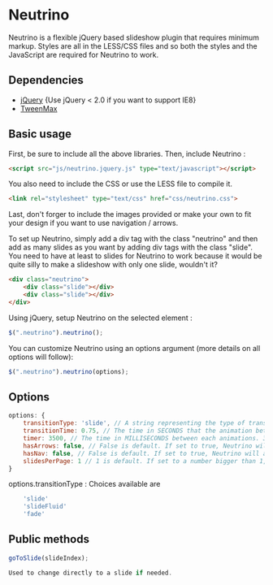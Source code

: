 Neutrino
========
Neutrino is a flexible jQuery based slideshow plugin that requires minimum markup. Styles are all in the LESS/CSS files and so both the styles and the JavaScript are required for Neutrino to work.

Dependencies
------------
- [jQuery](http://jquery.com) {Use jQuery < 2.0 if you want to support IE8}
- [TweenMax](http://www.greensock.com/gsap-js/)


Basic usage
-----------

First, be sure to include all the above libraries. Then, include Neutrino :
````html
<script src="js/neutrino.jquery.js" type="text/javascript"></script>
````

You also need to include the CSS or use the LESS file to compile it.
````html
<link rel="stylesheet" type="text/css" href="css/neutrino.css">
````

Last, don't forger to include the images provided or make your own to fit your design if you want to use navigation / arrows.

To set up Neutrino, simply add a div tag with the class "neutrino" and then add as many slides as you want by
adding div tags with the class "slide". You need to have at least to slides for Neutrino to work because it 
would be quite silly to make a slideshow with only one slide, wouldn't it?
````html
<div class="neutrino">
	<div class="slide"></div>
	<div class="slide"></div>
</div>
````

Using jQuery, setup Neutrino on the selected element :
````js
$(".neutrino").neutrino();
````

You can customize Neutrino using an options argument (more details on all options will follow):
````js
$(".neutrino").neutrino(options);
````

Options
-------
````js
options: {
	transitionType: 'slide', // A string representing the type of transition
	transitionTime: 0.75, // The time in SECONDS that the animation between each slides will take.
	timer: 3500, // The time in MILLISECONDS between each animations. 3500 is default. If set to 0, there will not be a timed loop.
	hasArrows: false, // False is default. If set to true, Neutrino will add arrows on each sides of the slideshow.
	hasNav: false, // False is default. If set to true, Neutrino will add a navigation at the bottom of the slideshow.
	slidesPerPage: 1 // 1 is default. If set to a number bigger than 1, Neutrino will change the markup to allow pagination.
}
````

options.transitionType : Choices available are 
````js
	'slide'
	'slideFluid'
	'fade'
````

Public methods
-------
````js
goToSlide(slideIndex);

Used to change directly to a slide if needed.
````